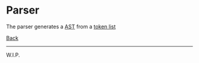 # Parser

The parser generates a [AST](./AST.md) from a [token list](./Tokenizer.md)

[Back](../../README.md)

---

W.I.P.
